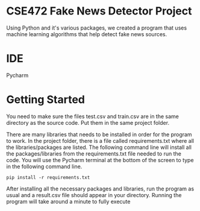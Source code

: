 # CSE472 Fake News Detector Project

Using Python and it's various packages, we created a program that uses machine learning algorithms that help detect fake news sources.

# IDE

Pycharm

# Getting Started 

You need to make sure the files test.csv and train.csv are in the same directory as the source code. Put them in the same project folder.

There are many libraries that needs to be installed in order for the program to work. In the project folder, there is a file called requirements.txt where all the libraries/packages are listed. The following command line will install all the packages/libraries from the requirements.txt file needed to run the code. You will use the Pycharm terminal at the bottom of the screen to type in the following command line. 

`pip install -r requirements.txt`

After installing all the necessary packages and libraries, run the program as usual and a result.csv file should appear in your directory. Running the program will take around a minute to fully execute


